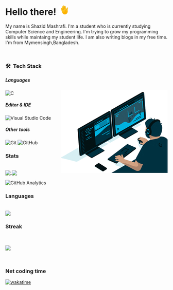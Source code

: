 # Hello there! <img src="https://raw.githubusercontent.com/ShazidMashrafi/ShazidMashrafi/main/waving-hand.gif" width="30px" height="30px" />

My name is Shazid Mashrafi. I'm a student who is currently studying Computer Science and Engineering. I'm trying to grow my programming skills while maintaing my student life. I am also writing blogs in my free time. I'm from Mymensingh,Bangladesh.
<p align="center"> <img src="https://komarev.com/ghpvc/?username=ShazidMashrafi" alt="" /> </p>


###  🛠 &nbsp;Tech Stack

##### Languages
![C](https://img.shields.io/badge/-C-333333?style=flat&logo=C)
<img alt="Coding" src="https://raw.githubusercontent.com/ShazidMashrafi/ShazidMashrafi/main/Assets/coding.gif" align="right"/>


##### Editor & IDE
![Visual Studio Code](https://img.shields.io/badge/-Visual%20Studio%20Code-333333?style=flat&logo=visual-studio-code&logoColor=007ACC)


##### Other tools
![Git](https://img.shields.io/badge/-Git-333333?style=flat&logo=git)
![GitHub](https://img.shields.io/badge/-GitHub-333333?style=flat&logo=github)

### Stats

<br>
<a href="https://github.com/ShazidMashrafi/ShazidMashrafi">
  <img align = "center" src = "https://github-readme-stats.vercel.app/api?username=ShazidMashrafi&custom_title=Github&show_icons=true&theme=github_dark&line_height=27&hide_rank=false&border_radius=10&line_height=28&hide_border=true&count_private=true&text_color=a3a3a3">
</a>
<a href="https://wakatime.com/@shazidmashrafi">
<img align="center" src="https://github-readme-stats.vercel.app/api/wakatime?username=ShazidMashrafi&custom_title=Wakatime(Last+7+days)&layout=compact&theme=dark&hide_rank=false&border_radius=10&line_height=28&hide_border=true&text_color=a3a3a3"/>
</a>
</br>

![GitHub Analytics](https://github-profile-summary-cards.vercel.app/api/cards/profile-details?username=ShazidMashrafi&theme=github_dark)

### Languages

<br>
<a href="https://github.com/ShazidMashrafi/ShazidMashrafi">
  <img align="center" src="https://github-readme-stats.vercel.app/api/top-langs/?username=ShazidMashrafi&title_color=ffffff&text_color=c9cacc&icon_color=2bbc8a&bg_color=1d1f21&langs_count=3" />
</a>
</br>

### Streak

<br>
<p href="https://github.com/ShazidMashrafi/ShazidMashrafi">
<img align="center" src="https://github-readme-streak-stats.herokuapp.com/?user=ShazidMashrafi&theme=dark&hide_rank=false&border_radius=10&line_height=28&hide_border=true&text_color=a3a3a3"/>
</p>
</br>

### Net coding time
[![wakatime](https://wakatime.com/badge/user/0a6e89fc-213a-4372-a2b6-d3df86fce603.svg)](https://wakatime.com/@0a6e89fc-213a-4372-a2b6-d3df86fce603)

<!-- Resources -->
<!-- GitHub Stats: https://github.com/anuraghazra/github-readme-stats -->